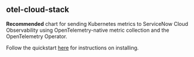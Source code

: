 ## otel-cloud-stack

**Recommended** chart for sending Kubernetes metrics to ServiceNow Cloud Observability using OpenTelemetry-native metric collection and the OpenTelemetry Operator.

Follow the quickstart [here](https://docs.lightstep.com/docs/quick-start-infra-otel-first) for instructions on installing.